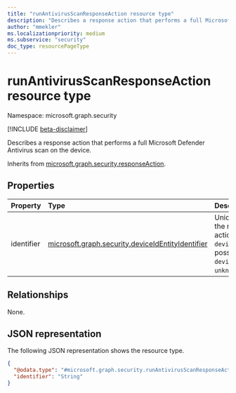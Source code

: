 ```yaml
---
title: "runAntivirusScanResponseAction resource type"
description: "Describes a response action that performs a full Microsoft Defender Antivirus scan on the device."
author: "mmekler"
ms.localizationpriority: medium
ms.subservice: "security"
doc_type: resourcePageType
---
```


# runAntivirusScanResponseAction resource type

Namespace: microsoft.graph.security

[!INCLUDE [beta-disclaimer](../../includes/beta-disclaimer.md)]

Describes a response action that performs a full Microsoft Defender Antivirus scan on the device.

Inherits from [microsoft.graph.security.responseAction](../resources/security-responseaction.md).

## Properties
| Property   | Type                                                                                                                | Description                                                                                                                  |
|:-----------|:--------------------------------------------------------------------------------------------------------------------|:-----------------------------------------------------------------------------------------------------------------------------|
| identifier | [microsoft.graph.security.deviceIdEntityIdentifier](../resources/enums-security.md#deviceidentityidentifier-values) | Unique identifier for the response action. Default is `deviceId`. The possible values are: `deviceId`, `unknownFutureValue`. |

## Relationships
None.

## JSON representation
The following JSON representation shows the resource type.
<!-- {
  "blockType": "resource",
  "@odata.type": "microsoft.graph.security.runAntivirusScanResponseAction"
}
-->
``` json
{
  "@odata.type": "#microsoft.graph.security.runAntivirusScanResponseAction",
  "identifier": "String"
}
```

